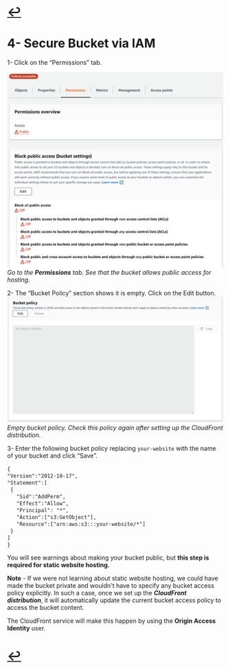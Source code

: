 # [ ↩ ](README.md) 

# 4- Secure Bucket via IAM
1- Click on the “Permissions” tab.
 
 ![Go to the Permissions tab. See that the bucket allows public access for hosting.](./image/10.png)*Go to the **Permissions** tab. See that the bucket allows public access for hosting.*

2- The “Bucket Policy” section shows it is empty. Click on the Edit button.
![Empty bucket policy. Check this policy again after setting up the CloudFront distribution.](./image/11.png)*Empty bucket policy. Check this policy again after setting up the CloudFront distribution.*


3- Enter the following bucket policy replacing `your-website` with the name of your bucket and click “Save”.

```
{
"Version":"2012-10-17",
"Statement":[
 {
   "Sid":"AddPerm",
   "Effect":"Allow",
   "Principal": "*",
   "Action":["s3:GetObject"],
   "Resource":["arn:aws:s3:::your-website/*"]
 }
]
}
```
You will see warnings about making your bucket public, but **this step is required for static website hosting.**


**Note** - If we were not learning about static website hosting, we could have made the bucket private and wouldn't have to specify any bucket access policy explicitly. 
In such a case, once we set up the ***CloudFront distribution***, it will automatically update the current bucket access policy to access the bucket content. 

The CloudFront service will make this happen by using the **Origin Access Identity** user.

# [ ↩ ](README.md) 
